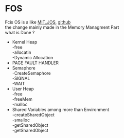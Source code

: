 # FOS
Fcis OS is a like [MIT_JOS](https://pdos.csail.mit.edu/6.828/2014/overview.html),  [github](https://github.com/successar/JOS)<br/>
the change mainly made in the Memory Managment Part<br/>
what is Done ?
+ Kernel Heap<br/>
    -free<br/>
    -allocatin<br/>
    -Dynamic Allocation<br/>
+ PAGE FAULT HANDLER<br/>
+ Semaphore<br/>
    -CreateSemaphore<br/> 
    -SIGNAL<br/>
    -WAIT<br/>
 + User Heap<br/>
    -free<br/>
    -freeMem<br/>
    -malloc<br/>
 + Shared Variables among more than Environment<br/>
    -createSharedObject<br/>
    -smalloc<br/>
    -getSharedObject<br/>
    -getSharedObject<br/>
 
